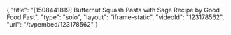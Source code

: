 {
    "title": "[1508441819] Butternut Squash Pasta with Sage Recipe by Good Food Fast",
    "type": "solo",
    "layout": "iframe-static",
    "videoId": "123178562",
    "url": "\/tvpembed\/123178562"
}